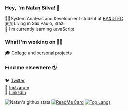 ### Hey, I'm Natan Silva! 👋
 
👨‍💻System Analysis and Development student at [BANDTEC](http://www.digitalschool.com.br/faculdade/)<br>
🇧🇷 Living in Sao Paulo, Brazil<br>
🌱 I’m currently learning JavaScript
 
### What I'm working on 👨‍💻

🎓 [College](https://github.com/Natanista/bandtec_adsb_first_semester) and [personal](https://github.com/Natanista/learning-projects) projects <br>

### Find me elsewhere 🌎

🐦 [Twitter](https://twitter.com/natanista) <br>
📸 [Instagram](https://www.instagram.com/natanista/) <br>
💼 [LinkedIn](https://www.linkedin.com/in/natanista/) <br>

![Natan's github stats](https://github-readme-stats.vercel.app/api?username=natanista&show_icons=true&theme=chartreuse-dark)
[![ReadMe Card](https://github-readme-stats.vercel.app/api/pin/?username=natanista&repo=github-readme-stats)](https://github.com/natanista/github-readme-stats)
[![Top Langs](https://github-readme-stats.vercel.app/api/top-langs/?username=natanista)](https://github.com/Natanista?tab=repositories)



